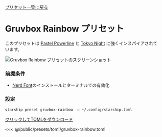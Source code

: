 [プリセット一覧に戻る](./#gruvbox-rainbow)

# Gruvbox Rainbow プリセット

このプリセットは [Pastel Powerline](./pastel-powerline.md) と [Tokyo Night](./tokyo-night.md) に強くインスパイアされています。

![Gruvbox Rainbow プリセットのスクリーンショット](/presets/img/gruvbox-rainbow.png)

### 前提条件

- [Nerd Font](https://www.nerdfonts.com/)のインストールとターミナルでの有効化

### 設定

```sh
starship preset gruvbox-rainbow -o ~/.config/starship.toml
```

[クリックしてTOMLをダウンロード](/presets/toml/gruvbox-rainbow.toml)

<<< @/public/presets/toml/gruvbox-rainbow.toml
